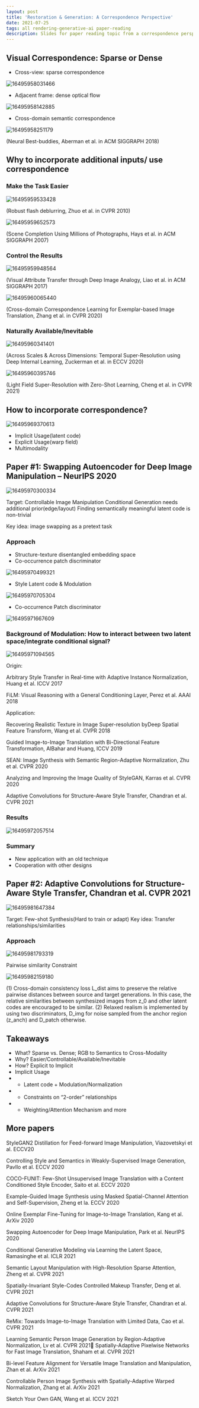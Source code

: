 ```yaml
---
layout: post
title: 'Restoration & Generation: A Correspondence Perspective'
date: 2021-07-25
tags: all rendering-generative-ai paper-reading
description: Slides for paper reading topic from a correspondence perspective, focusing on restoration and generation tasks in computer vision.
---
```



## Visual Correspondence: Sparse or Dense

- Cross-view: sparse correspondence

![16495958031466](https://i.imgur.com/gOp5qGS.jpeg)

- Adjacent frame: dense optical flow

![16495958142885](https://i.imgur.com/fbEYY5s.jpeg)

- Cross-domain semantic correspondence

![16495958251179](https://i.imgur.com/EaDIJ2X.jpeg)

(Neural Best-buddies, Aberman et al. in ACM SIGGRAPH 2018)

## Why to incorporate additional inputs/ use correspondence

### Make the Task Easier

![16495959533428](https://i.imgur.com/Rl65jHW.jpeg)

(Robust flash deblurring, Zhuo et al. in CVPR 2010)

![16495959652573](https://i.imgur.com/IOHLIz1.jpeg)

(Scene Completion Using Millions of Photographs, Hays et al. in ACM SIGGRAPH 2007)

### Control the Results

![16495959948564](https://i.imgur.com/DFB0Yu0.jpeg)

(Visual Attribute Transfer through Deep Image Analogy, Liao et al. in ACM SIGGRAPH 2017)

![16495960065440](https://i.imgur.com/mL4LhQw.jpeg)

(Cross-domain Correspondence Learning for Exemplar-based Image Translation, Zhang et al. in CVPR 2020)

### Naturally Available/Inevitable

![16495960341401](https://i.imgur.com/BatQli9.jpeg)

(Across Scales & Across Dimensions: Temporal Super-Resolution using Deep Internal Learning, Zuckerman et al. in ECCV 2020)

![16495960395746](https://i.imgur.com/EwVL6U7.jpeg)

(Light Field Super-Resolution with Zero-Shot Learning, Cheng et al. in CVPR 2021)

## How to incorporate correspondence?

![16495969370613](https://i.imgur.com/OQUTyK1.jpeg)

- Implicit Usage(latent code)
- Explicit Usage(warp field)
- Multimodality

## Paper #1: Swapping Autoencoder for Deep Image Manipulation – NeurIPS 2020


![16495970300334](https://i.imgur.com/gbVyzF5.jpeg)

Target: Controllable Image Manipulation
Conditional Generation needs additional prior(edge/layout)
Finding semantically meaningful latent code is non-trivial

Key idea: image swapping as a pretext task

### Approach

- Structure-texture disentangled embedding space
- Co-occurrence patch discriminator

![16495970499321](https://i.imgur.com/Ze4VkhL.jpeg)

- Style Latent code & Modulation

![16495970705304](https://i.imgur.com/JleAjps.jpeg)

- Co-occurrence Patch discriminator

![16495971667609](https://i.imgur.com/USxWaQn.jpeg)

### Background of Modulation: How to interact between two latent space/integrate conditional signal?
![16495971094565](https://i.imgur.com/bC1vaMx.jpeg)

Origin:

Arbitrary Style Transfer in Real-time with Adaptive Instance Normalization, Huang et al. ICCV 2017

FiLM: Visual Reasoning with a General Conditioning Layer, Perez et al. AAAI 2018

Application:

Recovering Realistic Texture in Image Super-resolution byDeep Spatial Feature Transform, Wang et al. CVPR 2018

Guided Image-to-Image Translation with Bi-Directional Feature Transformation, AlBahar and Huang, ICCV 2019

SEAN: Image Synthesis with Semantic Region-Adaptive Normalization, Zhu et al. CVPR 2020

Analyzing and Improving the Image Quality of StyleGAN, Karras et al. CVPR 2020

Adaptive Convolutions for Structure-Aware Style Transfer, Chandran et al. CVPR 2021


### Results

![16495972057514](https://i.imgur.com/OUIB0TA.jpeg)

### Summary
- New application with an old technique
- Cooperation with other designs


## Paper #2: Adaptive Convolutions for Structure-Aware Style Transfer, Chandran et al. CVPR 2021

![16495981647384](https://i.imgur.com/IGYLc00.jpeg)

Target: Few-shot Synthesis(Hard to train or adapt)
Key idea: Transfer relationships/similarities

### Approach
![16495981793319](https://i.imgur.com/a9WBrhv.jpeg)

Pairwise similarity Constraint

![16495982159180](https://i.imgur.com/I2pqP5v.jpeg)

(1) Cross-domain consistency loss L_dist aims to preserve the relative pairwise distances between source and target generations. In this case, the relative similarities between synthesized images from z_0 and other latent codes are encouraged to be similar. (2) Relaxed realism is implemented by using two discriminators, D_img for noise sampled from the anchor region (z_anch) and D_patch otherwise.


## Takeaways

- What? Sparse vs. Dense; RGB to Semantics to Cross-Modality
- Why? Easier/Controllable/Available/Inevitable
- How? Explicit to Implicit
- Implicit Usage
- - Latent code + Modulation/Normalization
- - Constraints on “2-order” relationships
- - Weighting/Attention Mechanism and more

## More papers
StyleGAN2 Distillation for Feed-forward Image Manipulation, Viazovetskyi et al. ECCV20

Controlling Style and Semantics in Weakly-Supervised Image Generation, Pavllo  et al. ECCV 2020

COCO-FUNIT: Few-Shot Unsupervised Image Translation with a Content Conditioned Style Encoder, Saito et al. ECCV 2020

Example-Guided Image Synthesis using Masked Spatial-Channel Attention and Self-Supervision, Zheng et la. ECCV 2020

Online Exemplar Fine-Tuning for Image-to-Image Translation, Kang et al. ArXiv 2020

Swapping Autoencoder for Deep Image Manipulation, Park et al. NeurIPS 2020

Conditional Generative Modeling via Learning the Latent Space, Ramasinghe et al. ICLR 2021

Semantic Layout Manipulation with High-Resolution Sparse Attention, Zheng et al. CVPR 2021

Spatially-Invariant Style-Codes Controlled Makeup Transfer, Deng et al. CVPR 2021

Adaptive Convolutions for Structure-Aware Style Transfer, Chandran et al. CVPR 2021

ReMix: Towards Image-to-Image Translation with Limited Data, Cao et al. CVPR 2021

Learning Semantic Person Image Generation by Region-Adaptive Normalization, Lv et al. CVPR 2021
Spatially-Adaptive Pixelwise Networks for Fast Image Translation, Shaham et al. CVPR 2021

Bi-level Feature Alignment for Versatile Image Translation and Manipulation, Zhan et al. ArXiv 2021

Controllable Person Image Synthesis with Spatially-Adaptive Warped Normalization, Zhang et al. ArXiv 2021

Sketch Your Own GAN, Wang et al. ICCV 2021

